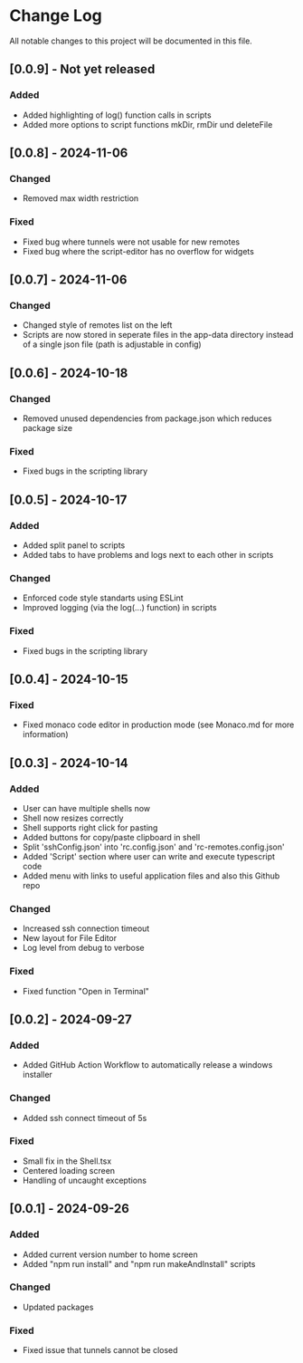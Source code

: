# Change Log

All notable changes to this project will be documented in this file.

## [0.0.9] - Not yet released

### Added

- Added highlighting of log() function calls in scripts
- Added more options to script functions mkDir, rmDir und deleteFile

## [0.0.8] - 2024-11-06

### Changed

- Removed max width restriction

### Fixed

- Fixed bug where tunnels were not usable for new remotes
- Fixed bug where the script-editor has no overflow for widgets

## [0.0.7] - 2024-11-06

### Changed

- Changed style of remotes list on the left
- Scripts are now stored in seperate files in the app-data directory instead of a single json file (path is adjustable in config)

## [0.0.6] - 2024-10-18

### Changed

- Removed unused dependencies from package.json which reduces package size

### Fixed

- Fixed bugs in the scripting library

## [0.0.5] - 2024-10-17

### Added

- Added split panel to scripts
- Added tabs to have problems and logs next to each other in scripts

### Changed

- Enforced code style standarts using ESLint
- Improved logging (via the log(...) function) in scripts

### Fixed

- Fixed bugs in the scripting library

## [0.0.4] - 2024-10-15

### Fixed

- Fixed monaco code editor in production mode (see Monaco.md for more information)

## [0.0.3] - 2024-10-14

### Added

- User can have multiple shells now
- Shell now resizes correctly
- Shell supports right click for pasting
- Added buttons for copy/paste clipboard in shell
- Split 'sshConfig.json' into 'rc.config.json' and 'rc-remotes.config.json'
- Added 'Script' section where user can write and execute typescript code
- Added menu with links to useful application files and also this Github repo

### Changed

- Increased ssh connection timeout
- New layout for File Editor
- Log level from debug to verbose

### Fixed

- Fixed function "Open in Terminal"

## [0.0.2] - 2024-09-27

### Added

- Added GitHub Action Workflow to automatically release a windows installer

### Changed

- Added ssh connect timeout of 5s

### Fixed

- Small fix in the Shell.tsx
- Centered loading screen
- Handling of uncaught exceptions

## [0.0.1] - 2024-09-26

### Added

- Added current version number to home screen
- Added "npm run install" and "npm run makeAndInstall" scripts

### Changed

- Updated packages

### Fixed

- Fixed issue that tunnels cannot be closed
